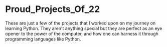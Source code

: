 # Proud_Projects_Of_22

These are just a few of the projects that I worked upon on my journey on learning Python. They aren't anything special but they are perfect as an eye opener to the 
power of the computer, and how one can harness it through programming languages like Python. 
